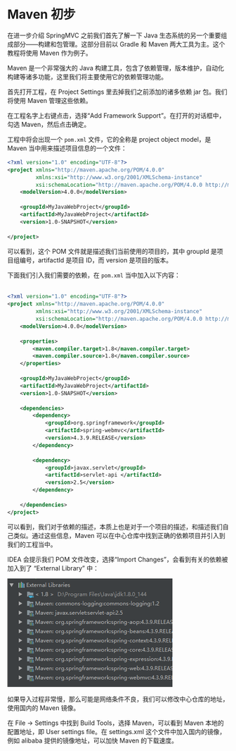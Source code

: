Maven 初步
=========

在进一步介绍 SpringMVC 之前我们首先了解一下 Java 生态系统的另一个重要组成部分——构建和包管理。这部分目前以 Gradle 和 Maven 两大工具为主。这个教程将使用 Maven 作为例子。

Maven 是一个非常强大的 Java 构建工具，包含了依赖管理，版本维护，自动化构建等诸多功能，这里我们将主要使用它的依赖管理功能。

首先打开工程，在 Project Settings 里去掉我们之前添加的诸多依赖 jar 包。我们将使用 Maven 管理这些依赖。

在工程名字上右键点击，选择“Add Framework Support”。在打开的对话框中，勾选 Maven，然后点击确定。

工程中将会出现一个 `pom.xml` 文件，它的全称是 project object model，是 Maven 当中用来描述项目信息的一个文件：

```xml
<?xml version="1.0" encoding="UTF-8"?>
<project xmlns="http://maven.apache.org/POM/4.0.0"
         xmlns:xsi="http://www.w3.org/2001/XMLSchema-instance"
         xsi:schemaLocation="http://maven.apache.org/POM/4.0.0 http://maven.apache.org/xsd/maven-4.0.0.xsd">
    <modelVersion>4.0.0</modelVersion>

    <groupId>MyJavaWebProject</groupId>
    <artifactId>MyJavaWebProject</artifactId>
    <version>1.0-SNAPSHOT</version>

</project>
```

可以看到，这个 POM 文件就是描述我们当前使用的项目的，其中 groupId 是项目组编号，artifactId 是项目 ID，而 version 是项目的版本。

下面我们引入我们需要的依赖，在 `pom.xml` 当中加入以下内容：

```xml

<?xml version="1.0" encoding="UTF-8"?>
<project xmlns="http://maven.apache.org/POM/4.0.0"
         xmlns:xsi="http://www.w3.org/2001/XMLSchema-instance"
         xsi:schemaLocation="http://maven.apache.org/POM/4.0.0 http://maven.apache.org/xsd/maven-4.0.0.xsd">
    <modelVersion>4.0.0</modelVersion>

    <properties>
        <maven.compiler.target>1.8</maven.compiler.target>
        <maven.compiler.source>1.8</maven.compiler.source>
    </properties>

    <groupId>MyJavaWebProject</groupId>
    <artifactId>MyJavaWebProject</artifactId>
    <version>1.0-SNAPSHOT</version>

    <dependencies>
        <dependency>
            <groupId>org.springframework</groupId>
            <artifactId>spring-webmvc</artifactId>
            <version>4.3.9.RELEASE</version>
        </dependency>

        <dependency>
            <groupId>javax.servlet</groupId>
            <artifactId>servlet-api </artifactId>
            <version>2.5</version>
        </dependency>

    </dependencies>
</project>
```

可以看到，我们对于依赖的描述，本质上也是对于一个项目的描述，和描述我们自己类似。通过这些信息，Maven 可以在中心仓库中找到正确的依赖项目并引入到我们的工程当中。

IDEA 会提示我们 POM 文件改变，选择“Import Changes”，会看到有关的依赖被加入到了 “External Library” 中：

![maven-result](./img/16-maven-result.png)

如果导入过程非常慢，那么可能是网络条件不良，我们可以修改中心仓库的地址，使用国内的 Maven 镜像。

在 File -> Settings 中找到 Build Tools，选择 Maven，可以看到 Maven 本地的配置地址，即 User settings file。在 settings.xml 这个文件中加入国内的镜像，例如 alibaba 提供的镜像地址，可以加快 Maven 的下载速度。